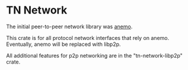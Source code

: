 # TN Network

The initial peer-to-peer network library was [anemo](https://github.com/mystenlabs/anemo.git).

This crate is for all protocol network interfaces that rely on anemo.
Eventually, anemo will be replaced with libp2p.

All additional features for p2p networking are in the "tn-network-libp2p" crate.
